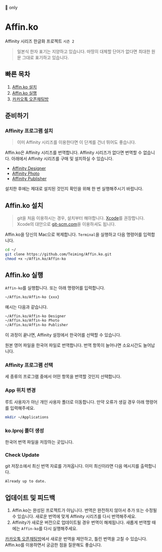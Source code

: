  only

# Affin.ko

Affinity 시리즈 한글화 프로젝트 `시즌 2`

> 일본식 한자 표기는 지양하고 있습니다.
> 마땅히 대체할 단어가 없다면 최대한 원문 그대로 표기하고 있습니다.

## 빠른 목차

1. [Affin.ko 설치](#affinko-설치)
1. [Affin.ko 실행](#affinko-실행)
1. [카카오톡 오픈채팅방](https://open.kakao.com/o/gmcERP6)

## 준비하기

### Affinity 프로그램 설치

> 이미 Affinity 시리즈를 이용한다면 이 단계를 건너 뛰어도 좋습니다.

Affin.ko은 Affinity 시리즈를 번역합니다. Affinity 시리즈가 없다면 번역할 수 없습니다. 아래에서 Affinity 시리즈를 구매 및 설치하실 수 있습니다.

- [Affinity Designer](https://affinity.serif.com/designer)
- [Affinity Photo](https://affinity.serif.com/photo)
- [Affinity Publisher](https://affinity.serif.com/publisher)

설치한 후에는 제대로 설치된 것인지 확인을 위해 한 번 실행해주시기 바랍니다.

## Affin.ko 설치

> git을 처음 이용하시는 경우, 설치부터 해야합니다. [Xcode](https://itunes.apple.com/app/xcode/id497799835)를 권장합니다. Xcode의 대안으로 [git-scm.com](https://git-scm.com)을 이용하셔도 됩니다.

Affin.ko을 당신의 Mac으로 복제합니다. `Terminal`을 실행하고 다음 명령어를 입력합니다.

```sh
cd ~/
git clone https://github.com/Teiming/Affin.ko.git
chmod +x ~/Affin.ko/Affin-ko
```

## Affin.ko 실행

`Affin-ko`를 실행합니다. 또는 아래 명령어를 입력합니다.

```sh
~/Affin.ko/Affin-ko {xxx}
```

예시는 다음과 같습니다.

```sh
~/Affin.ko/Affin-ko Designer
~/Affin.ko/Affin-ko Photo
~/Affin.ko/Affin-ko Publisher
```

이 과정이 끝나면, Affinity 설정에서 한국어를 선택할 수 있습니다.

원본 영어 파일을 한국어 파일로 번역합니다. 번역 항목이 늘어나면 소요시간도 늘어납니다.

### Affinity 프로그램 선택

세 종류의 프로그램 중에서 어떤 항목을 번역할 것인지 선택합니다.

### App 위치 변경

루트 사용자가 아닌 개인 사용자 폴더로 이동합니다.
만약 오류가 생길 경우 아래 명령어를 입력해주세요.

```sh
mkdir ~/Applications
```

### ko.lproj 폴더 생성

한국어 번역 파일을 저장하는 곳입니다.

### Check Update

git 저장소에서 최신 번역 자료를 가져옵니다. 이미 최신이라면 다음 메시지를 출력합니다.

```sh
Already up to date.
```

## 업데이트 및 피드백

1. Affin.ko는 완성된 프로젝트가 아닙니다. 번역은 완전하지 않아서 추가 또는 수정될 수 있습니다. 새로운 번역에 맞게 Affinity 시리즈를 다시 번역해주세요.
1. Affinity가 새로운 버전으로 업데이트될 경우 번역이 해제됩니다. 새롭게 번역할 때에는 `Affin-ko`를 다시 실행해주세요.

[카카오톡 오픈채팅방](https://open.kakao.com/o/gmcERP6)에서 새로운 번역을 제안하고, 틀린 번역을 고칠 수 있습니다. Affin.ko를 이용하면서 궁금한 점을 질문해도 좋습니다.
